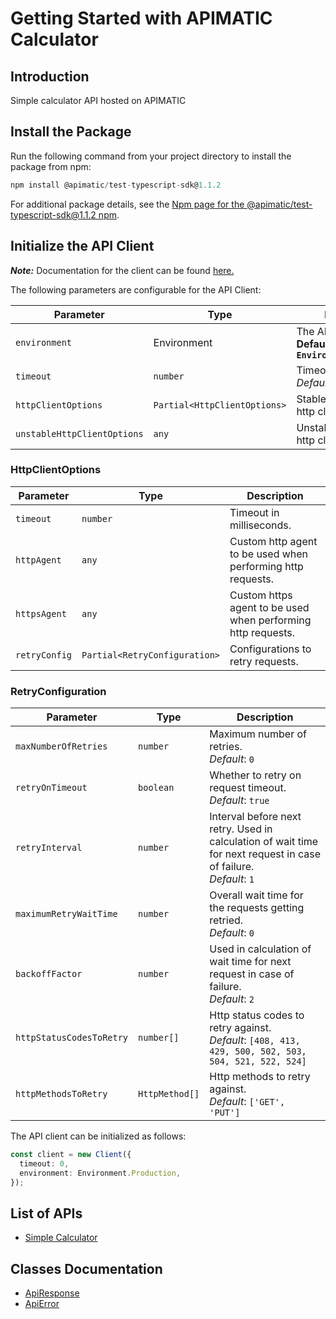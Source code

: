 
# Getting Started with APIMATIC Calculator

## Introduction

Simple calculator API hosted on APIMATIC

## Install the Package

Run the following command from your project directory to install the package from npm:

```ts
npm install @apimatic/test-typescript-sdk@1.1.2
```

For additional package details, see the [Npm page for the @apimatic/test-typescript-sdk@1.1.2 npm](https://www.npmjs.com/package/@apimatic/test-typescript-sdk/v/1.1.2).

## Initialize the API Client

**_Note:_** Documentation for the client can be found [here.](https://www.github.com/Syed-Subtain/test-typescript-js-sdk/tree/1.1.2/doc/client.md)

The following parameters are configurable for the API Client:

| Parameter | Type | Description |
|  --- | --- | --- |
| `environment` | Environment | The API environment. <br> **Default: `Environment.Production`** |
| `timeout` | `number` | Timeout for API calls.<br>*Default*: `0` |
| `httpClientOptions` | `Partial<HttpClientOptions>` | Stable configurable http client options. |
| `unstableHttpClientOptions` | `any` | Unstable configurable http client options. |

### HttpClientOptions

| Parameter | Type | Description |
|  --- | --- | --- |
| `timeout` | `number` | Timeout in milliseconds. |
| `httpAgent` | `any` | Custom http agent to be used when performing http requests. |
| `httpsAgent` | `any` | Custom https agent to be used when performing http requests. |
| `retryConfig` | `Partial<RetryConfiguration>` | Configurations to retry requests. |

### RetryConfiguration

| Parameter | Type | Description |
|  --- | --- | --- |
| `maxNumberOfRetries` | `number` | Maximum number of retries. <br> *Default*: `0` |
| `retryOnTimeout` | `boolean` | Whether to retry on request timeout. <br> *Default*: `true` |
| `retryInterval` | `number` | Interval before next retry. Used in calculation of wait time for next request in case of failure. <br> *Default*: `1` |
| `maximumRetryWaitTime` | `number` | Overall wait time for the requests getting retried. <br> *Default*: `0` |
| `backoffFactor` | `number` | Used in calculation of wait time for next request in case of failure. <br> *Default*: `2` |
| `httpStatusCodesToRetry` | `number[]` | Http status codes to retry against. <br> *Default*: `[408, 413, 429, 500, 502, 503, 504, 521, 522, 524]` |
| `httpMethodsToRetry` | `HttpMethod[]` | Http methods to retry against. <br> *Default*: `['GET', 'PUT']` |

The API client can be initialized as follows:

```ts
const client = new Client({
  timeout: 0,
  environment: Environment.Production,
});
```

## List of APIs

* [Simple Calculator](https://www.github.com/Syed-Subtain/test-typescript-js-sdk/tree/1.1.2/doc/controllers/simple-calculator.md)

## Classes Documentation

* [ApiResponse](https://www.github.com/Syed-Subtain/test-typescript-js-sdk/tree/1.1.2/doc/api-response.md)
* [ApiError](https://www.github.com/Syed-Subtain/test-typescript-js-sdk/tree/1.1.2/doc/api-error.md)

